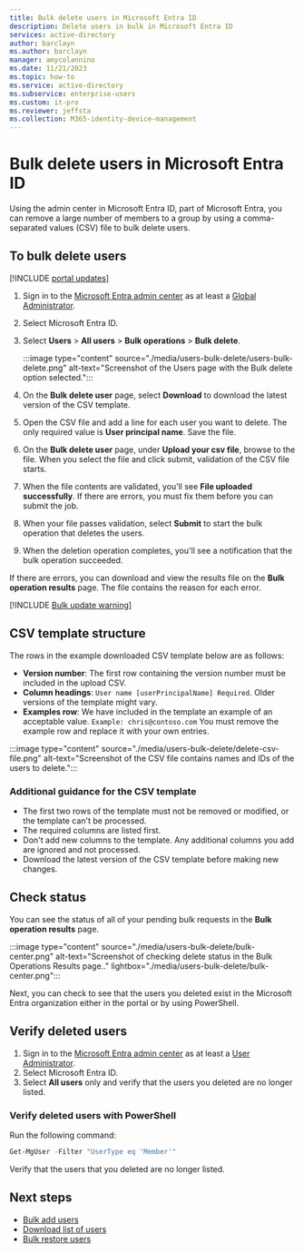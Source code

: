 ```yaml
---
title: Bulk delete users in Microsoft Entra ID
description: Delete users in bulk in Microsoft Entra ID
services: active-directory
author: barclayn
ms.author: barclayn
manager: amycolannino
ms.date: 11/21/2023
ms.topic: how-to
ms.service: active-directory
ms.subservice: enterprise-users
ms.custom: it-pro
ms.reviewer: jeffsta
ms.collection: M365-identity-device-management
---
```


# Bulk delete users in Microsoft Entra ID

Using the admin center in Microsoft Entra ID, part of Microsoft Entra, you can remove a large number of members to a group by using a comma-separated values (CSV) file to bulk delete users.

## To bulk delete users

[!INCLUDE [portal updates](~/includes/portal-update.md)]

1. Sign in to the [Microsoft Entra admin center](https://entra.microsoft.com) as at least a [Global Administrator](~/identity/role-based-access-control/permissions-reference.md#global-administrator).
1. Select Microsoft Entra ID.
1. Select **Users** > **All users** > **Bulk operations** > **Bulk delete**.

   :::image type="content" source="./media/users-bulk-delete/users-bulk-delete.png" alt-text="Screenshot of the Users page with the Bulk delete option selected.":::

1. On the **Bulk delete user** page, select **Download** to download the latest version of the CSV template.
1. Open the CSV file and add a line for each user you want to delete. The only required value is **User principal name**. Save the file.
1. On the **Bulk delete user** page, under **Upload your csv file**, browse to the file. When you select the file and click submit, validation of the CSV file starts.
1. When the file contents are validated, you’ll see **File uploaded successfully**. If there are errors, you must fix them before you can submit the job.
1. When your file passes validation, select **Submit** to start the bulk operation that deletes the users.
1. When the deletion operation completes, you'll see a notification that the bulk operation succeeded.

If there are errors, you can download and view the results file on the **Bulk operation results** page. The file contains the reason for each error.

[!INCLUDE [Bulk update warning](~/includes/bulk-export.md)]

## CSV template structure

The rows in the example downloaded CSV template below are as follows:

- **Version number**: The first row containing the version number must be included in the upload CSV.
- **Column headings**: `User name [userPrincipalName] Required`. Older versions of the template might vary.
- **Examples row**: We have included in the template an example of an acceptable value. `Example: chris@contoso.com` You must remove the example row and replace it with your own entries.

:::image type="content" source="./media/users-bulk-delete/delete-csv-file.png" alt-text="Screenshot of the CSV file contains names and IDs of the users to delete.":::

### Additional guidance for the CSV template

- The first two rows of the template must not be removed or modified, or the template can't be processed.
- The required columns are listed first.
- Don't add new columns to the template. Any additional columns you add are ignored and not processed.
- Download the latest version of the CSV template before making new changes.

## Check status

You can see the status of all of your pending bulk requests in the **Bulk operation results** page.

   :::image type="content" source="./media/users-bulk-delete/bulk-center.png" alt-text="Screenshot of checking delete status in the Bulk Operations Results page.." lightbox="./media/users-bulk-delete/bulk-center.png":::

Next, you can check to see that the users you deleted exist in the Microsoft Entra organization either in the  portal or by using PowerShell.

## Verify deleted users

1. Sign in to the [Microsoft Entra admin center](https://entra.microsoft.com) as at least a [User Administrator](~/identity/role-based-access-control/permissions-reference.md#user-administrator).
1. Select Microsoft Entra ID.
1. Select **All users** only and verify that the users you deleted are no longer listed.

### Verify deleted users with PowerShell

Run the following command:

``` PowerShell
Get-MgUser -Filter "UserType eq 'Member'"
```

Verify that the users that you deleted are no longer listed.

## Next steps

- [Bulk add users](users-bulk-add.md)
- [Download list of users](users-bulk-download.md)
- [Bulk restore users](users-bulk-restore.md)
